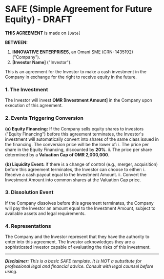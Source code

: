 # SAFE (Simple Agreement for Future Equity) - DRAFT

**THIS AGREEMENT** is made on `[Date]`

**BETWEEN:**

1.  **INNOVATIVE ENTERPRISES**, an Omani SME (CRN: 1435192) ("Company").
2.  **[Investor Name]** ("Investor").

This is an agreement for the Investor to make a cash investment in the Company in exchange for the right to receive equity in the future.

### 1. The Investment
The Investor will invest **OMR [Investment Amount]** in the Company upon execution of this agreement.

### 2. Events Triggering Conversion

**(a) Equity Financing:** If the Company sells equity shares to investors ("Equity Financing") before this agreement terminates, the Investor's investment will automatically convert into shares of the same class issued in the financing. The conversion price will be the lower of:
    i. The price per share in the Equity Financing, discounted by **20%**.
    ii. The price per share determined by a **Valuation Cap of OMR 2,000,000**.

**(b) Liquidity Event:** If there is a change of control (e.g., merger, acquisition) before this agreement terminates, the Investor can choose to either:
    i. Receive a cash payout equal to the Investment Amount.
    ii. Convert the Investment Amount into common shares at the Valuation Cap price.

### 3. Dissolution Event
If the Company dissolves before this agreement terminates, the Company will pay the Investor an amount equal to the Investment Amount, subject to available assets and legal requirements.

### 4. Representations
The Company and the Investor represent that they have the authority to enter into this agreement. The Investor acknowledges they are a sophisticated investor capable of evaluating the risks of this investment.

---
***Disclaimer:** This is a basic SAFE template. It is NOT a substitute for professional legal and financial advice. Consult with legal counsel before using.*
